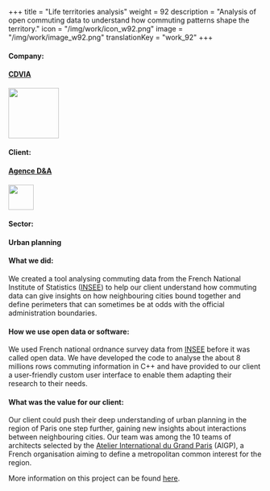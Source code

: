 +++
title = "Life territories analysis"
weight = 92
description = "Analysis of open commuting data to understand how commuting patterns shape the territory."
icon = "/img/work/icon_w92.png"
image = "/img/work/image_w92.png"
translationKey = "work_92"
+++

<!-- bk 
"Life territories within the \"Grand Paris\""
"Analysis of open commuting data to understand how commuting patterns shape the territory."
-->


<!-- Company -->
<div class="row">
	<div class="col-sm-3"><h4>Company:</h4></div>
	<div class="col-sm-3"> <h4><a href = "http://www.cdvia.fr/" target="_blank">CDVIA</a> </h4> </div>
	<div class="col-sm-3"><a href = "http://www.cdvia.fr/" target="_blank"/> <img src="/img/clients/icon_cdvia.svg" width="100px"/></a></div>
</div>	

<!-- Company -->
<div class="row">
	<div class="col-sm-3"><h4>Client:</h4></div>
	<div class="col-sm-3"> <h4><a href = "http://www.agencedevillers.com/" target="_blank">Agence D&A</a> </h4> </div>
	<div class="col-sm-3"><a href = "http://www.agencedevillers.com/" target="_blank"/> <img src="/img/clients/icon_d&a.svg" width="50px" /></a></div>
</div>	

<!-- Sector -->
<div class="row">
	<div class="col-sm-3"><h4>Sector:</h4></div>
	<div class="col-sm-3"> <h4>Urban planning</div>
	<div class="col-sm-3"></div>
</div>	

<h4>What we did:</h4> 
<p>
We created a tool analysing commuting data from the French National Institute of Statistics (<a href = "https://www.insee.fr/en/accueil" target="_blank">INSEE</a>) to help our client understand how commuting data can give insights on how neighbouring cities bound together and define perimeters that can sometimes be at odds with the official administration boundaries.
</p>

<h4>How we use open data or software:</h4>
<p>
We used French national ordnance survey data from <a href="https://www.insee.fr/en/accueil" target="_blank">INSEE</a> before it was called open data. We have developed the code to analyse the about 8 millions rows commuting information in C++ and have provided to our client a user-friendly custom user interface to enable them adapting their research to their needs.
</p>

<h4>What was the value for our client:</h4>
<p>
Our client could push their deep understanding of urban planning in the region of Paris one step further, gaining new insights about interactions between neighbouring cities. Our team was among the 10 teams of architects selected by the <a href = "http://www.ateliergrandparis.fr/" target="_blank">Atelier International du Grand Paris</a> (AIGP), a French organisation aiming to define a metropolitan common interest for the region.
</p>

<p>
More information on this project can be found <a href = "http://www.agencedevillers.com/archives/745" target="_blank"><u>here</u></a>.
</p>


